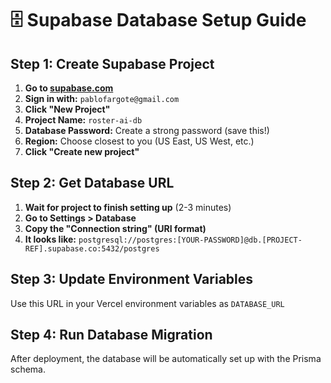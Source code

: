 # 🗄️ Supabase Database Setup Guide

## Step 1: Create Supabase Project

1. **Go to [supabase.com](https://supabase.com)**
2. **Sign in with:** `pablofargote@gmail.com`
3. **Click "New Project"**
4. **Project Name:** `roster-ai-db`
5. **Database Password:** Create a strong password (save this!)
6. **Region:** Choose closest to you (US East, US West, etc.)
7. **Click "Create new project"**

## Step 2: Get Database URL

1. **Wait for project to finish setting up** (2-3 minutes)
2. **Go to Settings > Database**
3. **Copy the "Connection string" (URI format)**
4. **It looks like:** `postgresql://postgres:[YOUR-PASSWORD]@db.[PROJECT-REF].supabase.co:5432/postgres`

## Step 3: Update Environment Variables

Use this URL in your Vercel environment variables as `DATABASE_URL`

## Step 4: Run Database Migration

After deployment, the database will be automatically set up with the Prisma schema. 